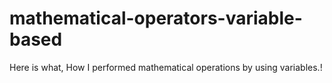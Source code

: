 # mathematical-operators-variable-based
Here is what, How I performed mathematical operations by using variables.!

